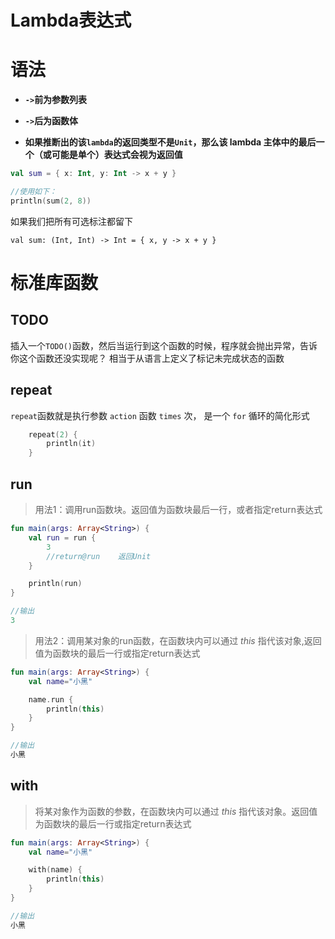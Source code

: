 # Lambda表达式

# 语法
* **`->`前为参数列表**

* **`->`后为函数体**
* **如果推断出的该`lambda`的返回类型不是`Unit`，那么该 lambda 主体中的最后一个（或可能是单个）表达式会视为返回值**

```kotlin
val sum = { x: Int, y: Int -> x + y }

//使用如下：
println(sum(2, 8))
```

如果我们把所有可选标注都留下
```
val sum: (Int, Int) -> Int = { x, y -> x + y }
```

# 标准库函数

## TODO

插入一个` TODO() `函数，然后当运行到这个函数的时候，程序就会抛出异常，告诉你这个函数还没实现呢？ 相当于从语言上定义了标记未完成状态的函数

## repeat

`repeat`函数就是执行参数 `action` 函数 `times` 次， 是一个 `for` 循环的简化形式

```kotlin
    repeat(2) {
        println(it)
    }
```

## run

> 用法1：调用run函数块。返回值为函数块最后一行，或者指定return表达式

```kotlin
fun main(args: Array<String>) {
    val run = run {
        3
        //return@run    返回Unit
    }

    println(run)
}

//输出
3
```

> 用法2：调用某对象的run函数，在函数块内可以通过 *this* 指代该对象,返回值为函数块的最后一行或指定return表达式

```kotlin
fun main(args: Array<String>) {
    val name="小黑"

    name.run {
        println(this)
    }
}

//输出
小黑
```

## with

> 将某对象作为函数的参数，在函数块内可以通过 *this* 指代该对象。返回值为函数块的最后一行或指定return表达式

```kotlin
fun main(args: Array<String>) {
    val name="小黑"

    with(name) {
        println(this)
    }
}

//输出
小黑
```


